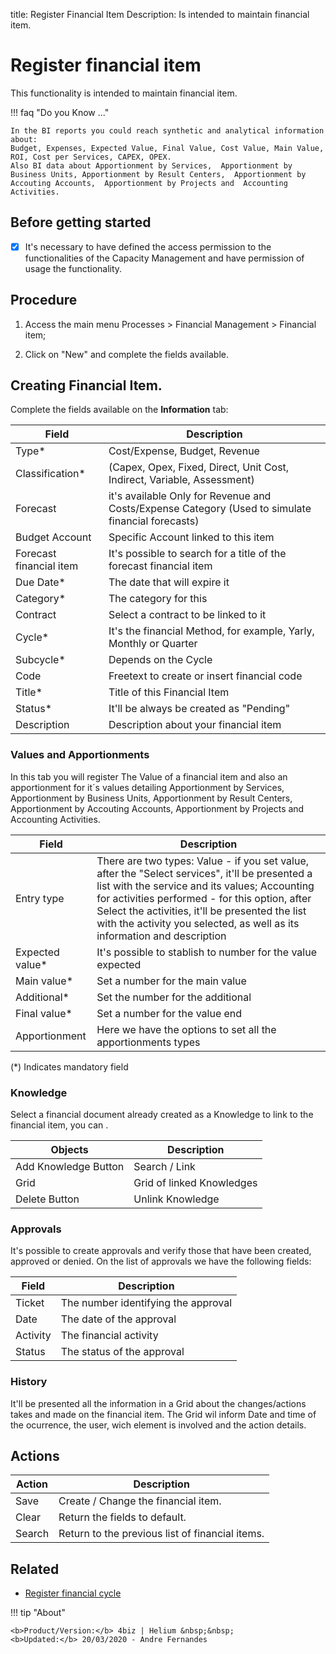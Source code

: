 title: Register Financial Item 
Description: Is intended to maintain financial item.

# Register financial item

This functionality is intended to maintain financial item.

!!! faq "Do you Know ..."

    In the BI reports you could reach synthetic and analytical information about:  
    Budget, Expenses, Expected Value, Final Value, Cost Value, Main Value, ROI, Cost per Services, CAPEX, OPEX.  
    Also BI data about Apportionment by Services,  Apportionment by Business Units, Apportionment by Result Centers,  Apportionment by Accouting Accounts,  Apportionment by Projects and  Accounting Activities.  

## Before getting started

- [x] It's necessary to have defined the access permission to the functionalities of the Capacity Management and have permission of usage the functionality.

## Procedure
    
1. Access the main menu Processes > Financial Management > Financial item;
    
2. Click on "New" and complete the fields available.
    
## Creating Financial Item.

Complete the fields available on the **Information** tab:

|Field|Description|
|---|---|
|Type*|Cost/Expense, Budget, Revenue|
| Classification* |(Capex, Opex, Fixed, Direct, Unit Cost, Indirect, Variable, Assessment)|
|Forecast| it's available Only for Revenue and Costs/Expense Category (Used to simulate financial forecasts)|
|Budget Account| Specific Account linked to this item|
|Forecast financial item| It's possible to search for a title of the forecast financial item|
|Due Date*|The date that will expire it|
|Category*|The category for this|
|Contract|Select a contract to be linked to it|
|Cycle*|It's the financial Method, for example, Yarly, Monthly or Quarter|
|Subcycle*|Depends on the Cycle|
|Code|Freetext to create or insert financial code|
|Title*|Title of this Financial Item|
|Status*|It'll be always be created as "Pending"|
|Description|Description about your financial item|
    
### Values and Apportionments

In this tab you will register The Value of a financial item and also an apportionment for it´s values detailing Apportionment by Services, Apportionment by Business Units, Apportionment by Result Centers, Apportionment by Accouting Accounts, Apportionment by Projects and Accounting Activities.

|Field|Description|
|---|---|
|Entry type|There are two types: Value - if you set value, after the "Select services", it'll be presented a list with the service and its values; Accounting for activities performed - for this option, after Select the activities, it'll be presented the list with the activity you selected, as well as its information and description|
|Expected value*| It's possible to stablish to number for the value expected|
|Main value*| Set a number for the main value|
|Additional*| Set the number for the additional|
|Final value*| Set a number for the value end|
|Apportionment| Here we have the options to set all the apportionments types|

(\*) Indicates mandatory field

### Knowledge 

Select a financial document already created as a Knowledge to link to the financial item, you can .

| Objects    | Description                         |
|------------|-----------------------------------|
| Add Knowledge Button | Search / Link           |
| Grid               | Grid of linked Knowledges |
| Delete Button      | Unlink Knowledge          |

### Approvals

It's possible to create approvals and verify those that have been created, approved or denied. On the list of approvals we have the following fields:

|Field|Description                           |
|-----|------------------------------------- |
|Ticket  |The number identifying the approval|
|Date    |The date of the approval           |
|Activity|The financial activity             |
|Status  |The status of the approval         |

### History

It'll be presented all the information in a Grid about the changes/actions takes and made on the financial item.
The Grid wil inform Date and time of the ocurrence, the user, wich element is involved and the action details.

## Actions

| Action  | Description                                                 |
|---------|-------------------------------------------------------------|
| Save    | Create / Change the financial item.                         |
| Clear   | Return the fields to default.                               |
| Search  | Return to the previous list of financial items.             |

## Related

- [Register financial cycle](/en-us/4biz-helium/processes/financial/use/register-financial-cycle.html)

!!! tip "About"

    <b>Product/Version:</b> 4biz | Helium &nbsp;&nbsp;
    <b>Updated:</b> 20/03/2020 - Andre Fernandes
